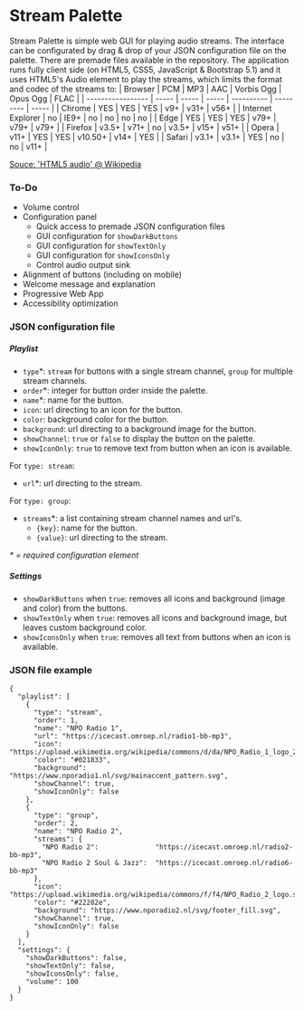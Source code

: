 # Stream Palette
Stream Palette is simple web GUI for playing audio streams. The interface can be configurated by drag & drop of your JSON configuration file on the palette. There are premade files available in the repository. The application runs fully client side (on HTML5, CSS5, JavaScript & Bootstrap 5.1) and it uses HTML5's Audio element to play the streams, which limits the format and codec of the streams to:
| Browser           | PCM   | MP3   | AAC   | Vorbis Ogg | Opus Ogg  | FLAC  |
| ----------------- | ----- | ----- | ----- | ---------- | --------- | ----- |
| Chrome            | YES   | YES   | YES   | v9+        | v31+      | v56+  |
| Internet Explorer | no    | IE9+  | no    | no         | no        | no    |
| Edge              | YES   | YES   | YES   | v79+       | v79+      | v79+  |
| Firefox           | v3.5+ | v71+  | no    | v3.5+      | v15+      | v51+  |
| Opera             | v11+  | YES   | YES   | v10.50+    | v14+      | YES   |
| Safari            | v3.1+ | v3.1+ | YES   | no         | no        | v11+  |

[Souce: 'HTML5 audio' @ Wikipedia](https://en.wikipedia.org/wiki/HTML5_audio#Supported_audio_coding_formats "Source")

### To-Do
- Volume control
- Configuration panel
  - Quick access to premade JSON configuration files
  - GUI configuration for `showDarkButtons`
  - GUI configuration for `showTextOnly`
  - GUI configuration for `showIconsOnly`
  - Control audio output sink
- Alignment of buttons (including on mobile)
- Welcome message and explanation
- Progressive Web App
- Accessibility optimization

### JSON configuration file

##### Playlist
- `type`*: `stream` for buttons with a single stream channel, `group` for multiple stream channels.
- `order`*: integer for button order inside the palette.
- `name`*:  name for the button.
- `icon`: url directing to an icon for the button.
- `color`: background color for the button.
- `background`: url directing to a background image for the button.
- `showChannel`: `true` or `false` to display the button on the palette.
- `showIconOnly`: `true` to remove text from button when an icon is available.

For `type: stream`:
- `url`*: url directing to the stream.

For `type: group`:
- `streams`*: a list containing stream channel names and url's.
  - `{key}`: name for the button.
  - `{value}`: url directing to the stream.

_* = required configuration element_

##### Settings
- `showDarkButtons` when `true`: removes all icons and background (image and color) from the buttons.
- `showTextOnly` when `true`: removes all icons and background image, but leaves custom background color.
- `showIconsOnly` when `true`: removes all text from buttons when an icon is available.

### JSON file example
```
{
  "playlist": [
    {
      "type": "stream",
      "order": 1,
      "name": "NPO Radio 1",
      "url": "https://icecast.omroep.nl/radio1-bb-mp3",
      "icon": "https://upload.wikimedia.org/wikipedia/commons/d/da/NPO_Radio_1_logo_2014.svg",
      "color": "#021833",
      "background": "https://www.nporadio1.nl/svg/mainaccent_pattern.svg",
      "showChannel": true,
      "showIconOnly": false
    },
    {
      "type": "group",
      "order": 2,
      "name": "NPO Radio 2",
      "streams": {
        "NPO Radio 2":              "https://icecast.omroep.nl/radio2-bb-mp3",
        "NPO Radio 2 Soul & Jazz":  "https://icecast.omroep.nl/radio6-bb-mp3"
      },
      "icon": "https://upload.wikimedia.org/wikipedia/commons/f/f4/NPO_Radio_2_logo.svg",
      "color": "#22282e",
      "background": "https://www.nporadio2.nl/svg/footer_fill.svg",
      "showChannel": true,
      "showIconOnly": false
    }
  ],
  "settings": {
    "showDarkButtons": false,
    "showTextOnly": false,
    "showIconsOnly": false,
    "volume": 100
  }
}
```
